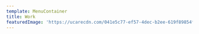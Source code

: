 ```yaml
---
template: MenuContainer
title: Work
featuredImage: 'https://ucarecdn.com/041e5c77-ef57-4dec-b2ee-619f89854fb4/'
---
```

